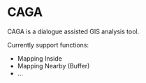 CAGA 
====

CAGA is a dialogue assisted GIS analysis tool.

Currently support functions:

- Mapping Inside
- Mapping Nearby (Buffer)
- ...
